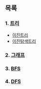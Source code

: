 ## 목록
### 1. [트리](./tree/트리.md)
- [이진트리](./tree/이진트리.md)
- [이진탐색트리](./tree/이진탐색트리.md)
### 2. [그래프](./그래프.md)
### 3. [BFS](./BFS.md)
### 4. [DFS](./DFS.md)
